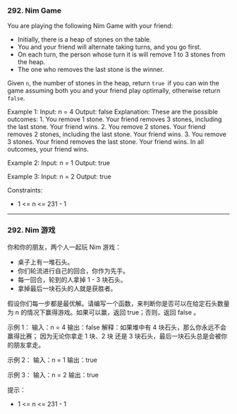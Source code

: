 ### 292. Nim Game

You are playing the following Nim Game with your friend:
* Initially, there is a heap of stones on the table.
* You and your friend will alternate taking turns, and you go first.
* On each turn, the person whose turn it is will remove 1 to 3 stones from the heap.
* The one who removes the last stone is the winner.

Given `n`, the number of stones in the heap, return `true `if you can win the game assuming both you and your friend play optimally, otherwise return `false`.

 

Example 1:
    Input: n = 4
    Output: false
    Explanation: These are the possible outcomes:
    1. You remove 1 stone. Your friend removes 3 stones, including the last stone. Your friend wins.
    2. You remove 2 stones. Your friend removes 2 stones, including the last stone. Your friend wins.
    3. You remove 3 stones. Your friend removes the last stone. Your friend wins.
    In all outcomes, your friend wins.

Example 2:
    Input: n = 1
    Output: true

Example 3:
    Input: n = 2
    Output: true

 

Constraints:
* 1 <= n <= 231 - 1

--------------

### 292. Nim 游戏
你和你的朋友，两个人一起玩 Nim 游戏：
* 桌子上有一堆石头。
* 你们轮流进行自己的回合，你作为先手。
* 每一回合，轮到的人拿掉 1 - 3 块石头。
* 拿掉最后一块石头的人就是获胜者。

假设你们每一步都是最优解。请编写一个函数，来判断你是否可以在给定石头数量为 n 的情况下赢得游戏。如果可以赢，返回 true；否则，返回 false 。

 

示例 1：
    输入：n = 4
    输出：false 
    解释：如果堆中有 4 块石头，那么你永远不会赢得比赛；
        因为无论你拿走 1 块、2 块 还是 3 块石头，最后一块石头总是会被你的朋友拿走。

示例 2：
    输入：n = 1
    输出：true

示例 3：
    输入：n = 2
    输出：true

 

提示：
* 1 <= n <= 231 - 1
